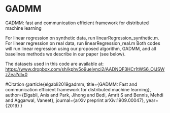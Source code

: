 # GADMM
GADMM: fast and communication efficient framework for distributed machine learning

 For linear regression on synthetic data, run linearRegression_synthetic.m.
 For linear regression on real data, run linearRegression_real.m
Both codes will run linear regression using our proposed algorithm, GADMM, and all baselines methods we describe in our paper (see below). 

The datasets used in this code are available at:
https://www.dropbox.com/sh/kphv5o9uelynci2/AADNQF3HCr1tWS6_OlJSWzZea?dl=0

#Citation
@article{elgabli2019gadmm,
  title={GADMM: Fast and communication efficient framework for distributed machine learning},
  author={Elgabli, Anis and Park, Jihong and Bedi, Amrit S and Bennis, Mehdi and Aggarwal, Vaneet},
  journal={arXiv preprint arXiv:1909.00047},
  year={2019}
}
